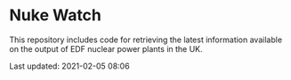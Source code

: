# Nuke Watch

This repository includes code for retrieving the latest information available on the output of EDF nuclear power plants in the UK.

Last updated: 2021-02-05 08:06